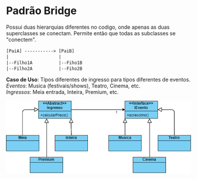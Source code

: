 # Padrão Bridge

Possui duas hierarquias diferentes no codigo, onde apenas as duas superclasses se conectam.
Permite então que todas as subclasses se "conectem".
```
[PaiA] -----------> [PaiB]
|                   |
|--Filho1A          |--Fiho1B
|--Filho2A          |--Fiho2B

```

**Caso de Uso**: Tipos diferentes de ingresso para tipos diferentes de eventos.  
*Eventos*: Musica (festivais/shows), Teatro, Cinema, etc.  
*Ingressos*: Meia entrada, Inteira, Premium, etc.

![Diagrama de classes](bridge.png)
